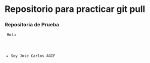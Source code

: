 # Repositorio para practicar git pull

### Repositoria de Prueba

<Code js > Hola

- Soy Jose Carlos AGIF
